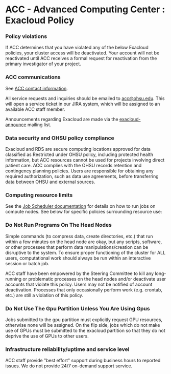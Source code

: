 ACC - Advanced Computing Center : Exacloud Policy
===============================================

### Policy violations

If ACC determines that you have violated any of the below Exacloud policies, your cluster access will be deactivated. Your account will not be reactivated until ACC receives a formal request for reactivation from the primary investigator of your project.

### ACC communications

See [ACC contact information](https://www.ohsu.edu/advanced-computing-center/acc-contact-information).

All service requests and inquiries should be emailed to acc@ohsu.edu. This will open a service ticket in our JIRA system, which will be assigned to an available ACC staff member.

Announcements regarding Exacloud are made via the [exacloud-announce](http://mailman.ohsu.edu/cgi-bin/mailman/listinfo/exacloud-announce) mailing list.

### Data security and OHSU policy compliance

Exacloud and RDS are secure computing locations approved for data classified as Restricted under OHSU policy, including protected health information, but ACC resources cannot be used for projects involving direct patient care. ACC complies with the OHSU records retention and contingency planning policies. Users are responsible for obtaining any required authorization, such as data use agreements, before transferring data between OHSU and external sources.

### Computing resource limits


See the [Job Scheduler documentation](http://fshead1:8080/ACC/22053376.html) for details on how to run jobs on compute nodes. See below for specific policies surrounding resource use:

### Do Not Run Programs On The Head Nodes

Simple commands (to compress data, create directories, etc.) that run within a few minutes on the head node are okay, but any scripts, software, or other processes that perform data manipulations/creation can be disruptive to the system. To ensure proper functioning of the cluster for ALL users, computational work should always be run within an interactive session or batch job.

ACC staff have been empowered by the Steering Committee to kill any long-running or problematic processes on the head nodes and/or deactivate user accounts that violate this policy. Users may not be notified of account deactivation. Processes that only occasionally perform work (e.g. crontab, etc.) are still a violation of this policy.

### Do Not Use The Gpu Partition Unless You Are Using Gpus

Jobs submitted to the gpu partition must explicitly request GPU resources, otherwise none will be assigned. On the flip side, jobs which do not make use of GPUs must be submitted to the exacloud partition so that they do not deprive the use of GPUs to other users.

### Infrastructure reliability/uptime and service level


ACC staff provide "best effort" support during business hours to reported issues. We do not provide 24/7 on-demand support service.